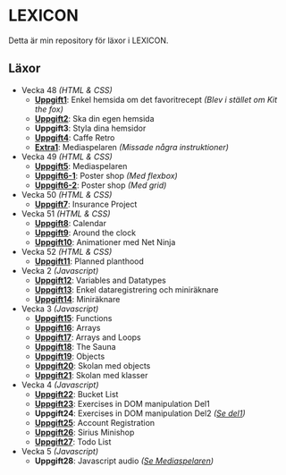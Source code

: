 # LEXICON

Detta är min repository för läxor i LEXICON.

## Läxor

-   Vecka 48 _(HTML & CSS)_
    -   [**Uppgift1**](https://ertingel.github.io/LEXICON/Uppgift1): Enkel hemsida om det favoritrecept _(Blev i stället om Kit the fox)_
    -   [**Uppgift2**](https://ertingel.github.io/LEXICON/Uppgift2): Ska din egen hemsida
    -   **Uppgift3**: Styla dina hemsidor
    -   [**Uppgift4**](https://ertingel.github.io/LEXICON/Uppgift4): Caffe Retro
    -   [**Extra1**](https://ertingel.github.io/LEXICON/Extra1): Mediaspelaren _(Missade några instruktioner)_
-   Vecka 49 _(HTML & CSS)_
    -   [**Uppgift5**](https://ertingel.github.io/LEXICON/Uppgift5): Mediaspelaren
    -   [**Uppgift6-1**](https://ertingel.github.io/LEXICON/Uppgift6-1): Poster shop _(Med flexbox)_
    -   [**Uppgift6-2**](https://ertingel.github.io/LEXICON/Uppgift6-2): Poster shop _(Med grid)_
-   Vecka 50 _(HTML & CSS)_
    -   [**Uppgift7**](https://ertingel.github.io/LEXICON/Uppgift7): Insurance Project
-   Vecka 51 _(HTML & CSS)_
    -   [**Uppgift8**](https://ertingel.github.io/LEXICON/Uppgift8): Calendar
    -   [**Uppgift9**](https://ertingel.github.io/LEXICON/Uppgift9): Around the clock
    -   [**Uppgift10**](https://ertingel.github.io/LEXICON/Uppgift10): Animationer med Net Ninja
-   Vecka 52 _(HTML & CSS)_
    -   [**Uppgift11**](https://ertingel.github.io/LEXICON/Uppgift11): Planned planthood
-   Vecka 2 _(Javascript)_
    -   [**Uppgift12**](https://ertingel.github.io/LEXICON/Uppgift12): Variables and Datatypes
    -   [**Uppgift13**](https://ertingel.github.io/LEXICON/Uppgift13): Enkel dataregistrering och miniräknare
    -   [**Uppgift14**](https://ertingel.github.io/LEXICON/Uppgift14): Miniräknare
-   Vecka 3 _(Javascript)_
    -   [**Uppgift15**](https://ertingel.github.io/LEXICON/Uppgift15): Functions
    -   [**Uppgift16**](https://ertingel.github.io/LEXICON/Uppgift16): Arrays
    -   [**Uppgift17**](https://ertingel.github.io/LEXICON/Uppgift17): Arrays and Loops
    -   [**Uppgift18**](https://ertingel.github.io/LEXICON/Uppgift18): The Sauna
    -   [**Uppgift19**](https://ertingel.github.io/LEXICON/Uppgift19): Objects
    -   [**Uppgift20**](https://ertingel.github.io/LEXICON/Uppgift20): Skolan med objects
    -   [**Uppgift21**](https://ertingel.github.io/LEXICON/Uppgift21): Skolan med klasser
-   Vecka 4 _(Javascript)_
    -   [**Uppgift22**](https://ertingel.github.io/LEXICON/Uppgift22): Bucket List
    -   [**Uppgift23**](https://ertingel.github.io/LEXICON/Uppgift23): Exercises in DOM manipulation Del1
    -   **Uppgift24**: Exercises in DOM manipulation Del2 _([Se del1](https://ertingel.github.io/LEXICON/Uppgift23))_
    -   [**Uppgift25**](https://ertingel.github.io/LEXICON/Uppgift25): Account Registration
    -   [**Uppgift26**](https://ertingel.github.io/LEXICON/Uppgift26): Sirius Minishop
    -   [**Uppgift27**](https://ertingel.github.io/LEXICON/Uppgift27): Todo List
-   Vecka 5 _(Javascript)_
    -   **Uppgift28**: Javascript audio _([Se Mediaspelaren](https://ertingel.github.io/LEXICON/Uppgift5))_
